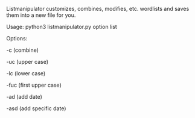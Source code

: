 Listmanipulator customizes, combines, modifies, etc. wordlists and saves them into a new file for you.


Usage: python3 listmanipulator.py option list

Options:

-c (combine)

-uc (upper case)

-lc (lower case)

-fuc (first upper case)

-ad (add date)

-asd (add specific date)
